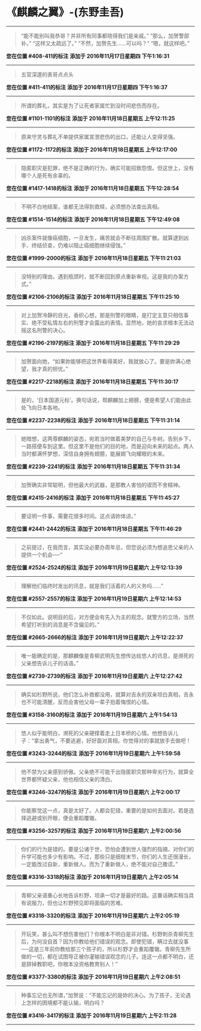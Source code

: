 # 《麒麟之翼》-(东野圭吾)

---

> “能不能别叫我恭哥？并非所有同事都晓得我们是亲戚。” “那么，加贺警部补。” “这样又太疏远了。” “不然，加贺先生……可以吗？” “嗯，就这样吧。”

**您在位置 #408-411的标注** **添加于 2016年11月17日星期四 下午1:16:31**

---

> 五官深邃的表哥点点头

**您在位置 #411-411的标注** **添加于 2016年11月17日星期四 下午1:16:37**

---

> 所谓的葬礼，其实是为了让死者家属忙到没时间悲伤而存在。

**您在位置 #1101-1101的标注** **添加于 2016年11月18日星期五 上午12:11:25**

---

> 原来守灵与葬礼不单提供家属宣泄悲伤的出口，还能让人变得坚强。

**您在位置 #1172-1172的标注** **添加于 2016年11月18日星期五 上午12:17:00**

---

> 隐匿职灾是犯罪，绝不是正确的行为，确实可能招致怨恨。但这世上，没有哪个人是死有余辜的。

**您在位置 #1417-1418的标注** **添加于 2016年11月18日星期五 下午12:28:54**

---

> 不明不白地结案，谁都无法得到救赎，必须想办法查出真相。

**您在位置 #1514-1514的标注** **添加于 2016年11月18日星期五 下午12:49:08**

---

> 凶杀案件就像癌细胞，一旦发生，痛苦就会不断往周围扩散。就算逮到凶手、终结侦查，仍难以阻止癌细胞继续侵蚀。”

**您在位置 #1999-2000的标注** **添加于 2016年11月18日星期五 下午11:21:03**

---

> 没特别的理由。遇到瓶颈时，就不断回到原点重新审视。这是我的办案方式。”

**您在位置 #2106-2106的标注** **添加于 2016年11月18日星期五 下午11:25:10**

---

> 对上加贺冷静的目光，香织心想，那是刑警的眼睛，是打定主意只相信事实、绝不受私情左右的刑警才会露出的表情。显然地，她的哀求根本无法动摇这名刑警的决心。

**您在位置 #2196-2197的标注** **添加于 2016年11月18日星期五 下午11:29:29**

---

> 加贺面向她，“如果妳能够把这世界看得美好，我就放心了。要是妳满心绝望，我才真的担忧。”

**您在位置 #2217-2218的标注** **添加于 2016年11月18日星期五 下午11:30:17**

---

> 是的，‘日本国道元标’。换句话说，帮麒麟加上翅膀，便是希望人们能由此处飞向日本各地。

**您在位置 #2237-2238的标注** **添加于 2016年11月18日星期五 下午11:31:14**

---

> 她暗想，这两尊麒麟的姿态，宛若当时做着美梦的自己与冬树。告别乡下，一路搭便车到这里。但这里不是他们的目的地，而是迎向未来的起点。两人当时都满怀梦想，深信自身拥有翅膀，能展翅飞向耀眼的未来。

**您在位置 #2239-2241的标注** **添加于 2016年11月18日星期五 下午11:31:34**

---

> 加贺确实非常聪明，但他最大的武器，是那教人害怕的锲而不舍精神。

**您在位置 #2415-2416的标注** **添加于 2016年11月18日星期五 下午11:45:27**

---

> 要证明一件事，需要花很多时间。这点请妳体谅。”

**您在位置 #2441-2442的标注** **添加于 2016年11月18日星期五 下午11:46:29**

---

> 之前提过，在我而言，其实没必要办周年忌，但您说必须为想追思父亲的人提供一个机会──”

**您在位置 #2524-2524的标注** **添加于 2016年11月19日星期六 上午12:13:39**

---

> 理解他们临终时发出的讯息，就是我们活着的人的义务吗……”

**您在位置 #2557-2557的标注** **添加于 2016年11月19日星期六 上午12:14:53**

---

> 不仅如此。说明目的后，对方便会有先入为主的观念。就警方的立场，当然希望打听到的消息是不含偏见的。”

**您在位置 #2665-2666的标注** **添加于 2016年11月19日星期六 上午12:22:37**

---

> 唯一能确定的是，那麒麟像是青柳武明先生想传达给悠人的讯息，是濒死的父亲想告诉儿子的话语。”

**您在位置 #2739-2739的标注** **添加于 2016年11月19日星期六 上午12:27:42**

---

> 确实如杉野所说，他们怎么补救都没用，就算对吉永的双亲坦白真相，吉永也不可能清醒，反而会害他父母一辈子抱着悔恨的心情。

**您在位置 #3158-3160的标注** **添加于 2016年11月19日星期六 上午1:54:13**

---

> 悠人似乎能明白，濒死的父亲硬撑着走上日本桥的心情。他想告诉儿子：“拿出勇气，不要逃避，好好面对真相。你觉得对的事就放手去做吧！

**您在位置 #3243-3244的标注** **添加于 2016年11月19日星期六 上午1:59:58**

---

> 他不禁为父亲感到骄傲。父亲绝不可能干出隐匿职灾那种卑劣行为，就算全世界都怀疑父亲，他也相信父亲的清白。

**您在位置 #3246-3247的标注** **添加于 2016年11月19日星期六 上午2:00:17**

---

> 你能察觉这一点，真是太好了。人都会犯错，重要的是如何去面对。若是选择逃避或别开眼，便会重蹈覆辙。

**您在位置 #3256-3257的标注** **添加于 2016年11月19日星期六 上午2:00:56**

---

> 你们的行为是错的。要是公诸于世，恐怕会遭到世人强烈的指摘，对你们的升学可能也多少有影响。不过，那些只是细枝末节，你们的人生还很漫长，一定能改过自新，重新做人。而为了重新做人，绝不能对自己撒谎。”

**您在位置 #3316-3318的标注** **添加于 2016年11月19日星期六 上午2:05:14**

---

> 青柳父亲语重心长地告诉杉野，坦承一切才是最好的路。这番话确实相当具有说服力，但也让杉野预见即将面临的苦难。

**您在位置 #3318-3320的标注** **添加于 2016年11月19日星期六 上午2:05:19**

---

> 开玩笑，甚么叫不想伤害他们？你根本不明白是非对错。杉野刺杀青柳先生后，为何没自首？因为你教给他们错误的观念。即使犯错，瞒过去就没事──这是三年前你教给那三个孩子的，所以杉野才会重蹈覆辙。青柳先生所做的一切，都在试图导正被你灌输错误观念的儿子。连这一点都不明白，还是辞掉教职吧，你根本没资格教育别人！”

**您在位置 #3377-3380的标注** **添加于 2016年11月19日星期六 上午2:08:51**

---

> 种事忘记也无所谓，”加贺说：“不能忘记的是妳的决心。为了孩子，无论遇上怎样的困境都不能认输，明白吗？

**您在位置 #3416-3417的标注** **添加于 2016年11月19日星期六 上午2:11:28**

---


